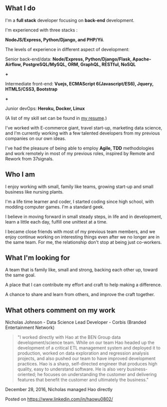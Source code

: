 What I do
-
I'm a __full stack__ developer focusing on __back-end__ development. 

I'm experienced with three stacks : 

__NodeJS/Express, Python/Django, and PHP/Yii__. 

The levels of experience in different aspect of development:

Senior back-end/data: __Node/Express, Python/Django/Flask, Apache-Airflow, PostgreSQL/MySQL, ORM, GraphQL, RESTful, NoSQL__

__+__

Intermediate front-end: __Vuejs, ECMAScript 6(Javascript/ES6), Jquery, HTML5/CSS3, Bootstrap__

__+__

Junior devOps: __Heroku, Docker, Linux__

(A list of my skill set can be found in [my resume](https://github.com/haowu0802/About/blob/master/Resume_Software_Developer_Hao_Leon_Wu.pdf).)


I've worked with E-commerce giant, travel start-up, marketing data science, and I'm currently working with a few talented developers from my previous companies on our own ideas.

I've had the pleasure of being able to employ __Agile, TDD__ methodologies and work remotely in most of my previous roles, inspired by Remote and Rework from 37signals. 

Who I am
-
I enjoy working with small, family like teams, growing start-up and small business like nursing plants.
 
I'm a life time learner and coder, I started coding since high school, with modding computer games. I'm a standard geek.

I believe in moving forward in small steady steps, in life and in development, learn a little each day, fulfill one unittest at a time.

I became close friends with most of my previous team members, and we enjoy continue working on interesting things even after we no longer are in the same team. For me, the relationship don't stop at being just co-workers.

What I'm looking for
-
A team that is family like, small and strong, backing each other up, toward the same goal.

A place that I can contribute my effort and craft to help making a difference.

A chance to share and learn from others, and improve the craft together.

What others comment on my work
-
Nicholas Johnson - Data Science Lead Developer - Corbis (Branded Entertainment Network)

>"I worked directly with Hao at the BEN Group data development/science team. While on our team Hao headed up the development of a critical ETL management system and deployed it to production, worked on data exploration and regression analysis projects, and also pushed our team to have improved development practices. Hao is a sharp, self-directed engineer that produces high quality, easy to understand software. He is also very business-oriented; he focuses on understanding the customer and delivering features that benefit the customer and ultimately the business."

December 28, 2016, Nicholas managed Hao directly
 
Posted on https://www.linkedin.com/in/haowu0802/
